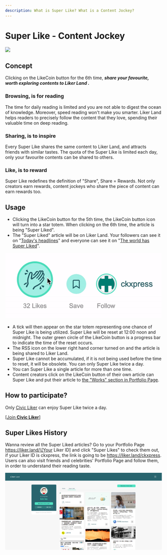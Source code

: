 ```yaml
---
description: What is Super Like? What is a Content Jockey?
---
```


# Super Like - Content Jockey

![](https://gblobscdn.gitbook.com/assets%2F-LL4mdaVjNgL6A1--PV0%2F-MDKKfTTMClruYgMEN2z%2F-MDKL9uOAcQBWwTt-7PY%2Flikecoin_ad92_super_like_dragonball.png?alt=media&token=aebf61cf-24c0-4d70-9cce-a582d82122e8)

## Concept

Clicking on the LikeCoin button for the 6th time, _**share your favourite, worth exploring contents to Liker Land
.**_

### Browsing, is for reading

The time for daily reading is limited and you are not able to digest the ocean of knowledge. Moreover, speed reading won't make you smarter. Liker Land helps readers to precisely follow the content that they love, spending their valuable time on deep reading.

### **Sharing, is to inspire**

Every Super Like shares the same content to Liker Land, and attracts friends with similar tastes. The quota of the Super Like is limited each day, only your favourite contents can be shared to others.

### Like, is to reward

Super Like redefines the definition of "Share", Share = Rewards. Not only creators earn rewards, content jockeys who share the piece of content can earn rewards too.

## Usage <a id="zen-yang-can-yu"></a>

* Clicking the LikeCoin button for the 5th time, the LikeCoin button icon will turn into a star totem. When clicking on the 6th time, the article is being "Super Liked".
* The "Super Liked" article will be on Liker Land. Your followers can see it on "[Today's headlines](https://docs.like.co/user-guide/reader/today-headline)" and everyone can see it on "[The world has Super Liked](https://docs.like.co/user-guide/reader/today-headline#the-world-has-super-liked)".

![](../../.gitbook/assets/superlike.gif)

* A tick will then appear on the star totem representing one chance of Super Like is being utilized. Super Like will be reset at 12:00 noon and midnight. The outer green circle of the LikeCoin button is a progress bar to indicate the time of the reset occurs. 
* The RSS icon on the lower right hand corner turned on and the article is being shared to Liker Land.
* Super Like cannot be accumulated, if it is not being used before the time to reset, it will be obsolete. You can only Super Like twice a day.
* You can Super Like a single article for more than one time.
* Content creators click on the LikeCoin button of their own article can Super Like and put their article to [the "Works" section in Portfolio Page](https://docs.like.co/user-guide/creator/portfolio-page#works). 

## **How to participate?** <a id="zen-yang-can-yu"></a>

Only [Civic Liker](https://docs.like.co/user-guide/civic-liker) can enjoy Super Like twice a day.

\[[Join **Civic Liker**](https://docs.like.co/user-guide/civic-liker/be-a-civic-liker)\]

## Super Likes History

Wanna review all the Super Liked articles? Go to your Portfolio Page https://liker.land/\[Your Liker ID\] and click "Super Likes" to check them out, if your Liker ID is ckxpress, the link is going to be https://liker.land/ckxpress. Users can also visit friends and celebrities' Portfolio Page and follow them, in order to understand their reading taste.

![](../../.gitbook/assets/portfolio-page-2-en.png)

